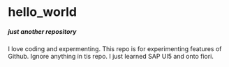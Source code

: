 # hello_world
##### just another repository
I love coding and expermenting.
This repo is for experimenting features of Github.
Ignore anything in tis repo.
I just learned SAP UI5 and onto fiori.
